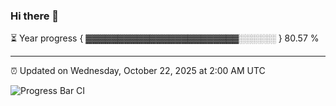 ### Hi there 👋

⏳ Year progress { ▓▓▓▓▓▓▓▓▓▓▓▓▓▓▓▓▓▓▓▓▓▓▓▓░░░░░░ } 80.57 %

---

⏰ Updated on Wednesday, October 22, 2025 at 2:00 AM UTC

![Progress Bar CI](https://github.com/arthurbuhl/arthurbuhl/workflows/Progress%20Bar%20CI/badge.svg)
